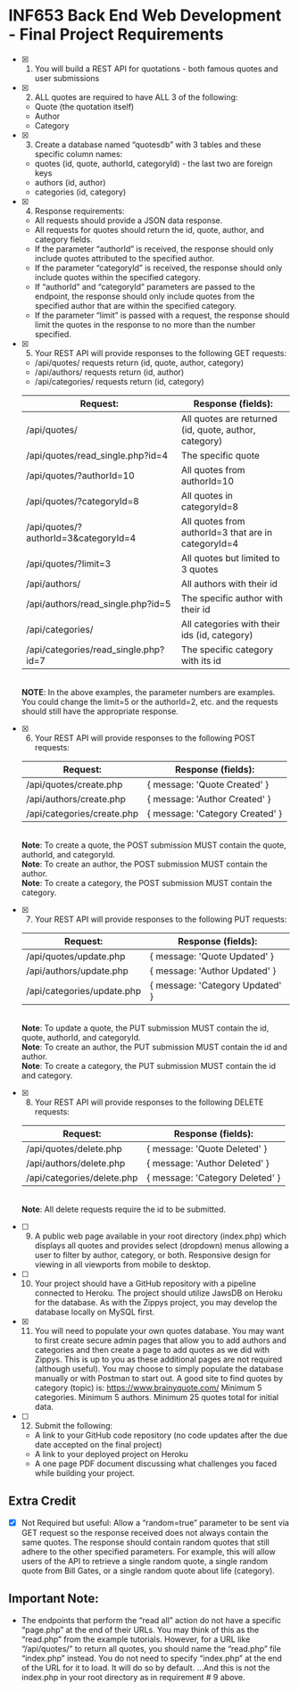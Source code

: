 # INF653 Back End Web Development - Final Project Requirements

- [x] 1. You will build a REST API for quotations - both famous quotes and user submissions

- [x] 2. ALL quotes are required to have ALL 3 of the following:
  - Quote (the quotation itself)
  - Author
  - Category

- [x] 3. Create a database named “quotesdb” with 3 tables and these specific column names:
  - quotes (id, quote, authorId, categoryId) - the last two are foreign keys
  - authors (id, author)
  - categories (id, category)

- [x] 4. Response requirements:
  - All requests should provide a JSON data response.
  - All requests for quotes should return the id, quote, author, and category fields.
  - If the parameter “authorId” is received, the response should only include quotes attributed to the specified author.
  - If the parameter “categoryId” is received, the response should only include quotes within the specified category.
  - If “authorId” and “categoryId” parameters are passed to the endpoint, the response should only include quotes from the specified author that are within the specified category.
  - If the parameter “limit” is passed with a request, the response should limit the quotes in the response to no more than the number specified.

- [x] 5. Your REST API will provide responses to the following GET requests:
  - /api/quotes/ requests return (id, quote, author, category)
  - /api/authors/ requests return (id, author)
  - /api/categories/ requests return (id, category)

  | Request:                             | Response (fields):                                    |
  | ------------------------------------ | ----------------------------------------------------- |
  | /api/quotes/                         | All quotes are returned (id, quote, author, category) |
  | /api/quotes/read_single.php?id=4     | The specific quote                                    |
  | /api/quotes/?authorId=10             | All quotes from authorId=10                           |
  | /api/quotes/?categoryId=8            | All quotes in categoryId=8                            |
  | /api/quotes/?authorId=3&categoryId=4 | All quotes from authorId=3 that are in categoryId=4   |
  | /api/quotes/?limit=3                 | All quotes but limited to 3 quotes                    |
  | /api/authors/                        | All authors with their id                             |
  | /api/authors/read_single.php?id=5    | The specific author with their id                     |
  | /api/categories/                     | All categories with their ids (id, category)          |
  | /api/categories/read_single.php?id=7 | The specific category with its id                     |

  \
    **NOTE**: In the above examples, the parameter numbers are examples. You could change the limit=5 or
    the authorId=2, etc. and the requests should still have the appropriate response.

- [x] 6. Your REST API will provide responses to the following POST requests:

  | Request:                             | Response (fields):                                          |
  | ------------------------------------ | ----------------------------------------------------------- |
  | /api/quotes/create.php               | { message: 'Quote Created' }                                |
  | /api/authors/create.php              | { message: 'Author Created' }                               |
  | /api/categories/create.php           | { message: 'Category Created' }                             |

  \
    **Note**: To create a quote, the POST submission MUST contain the quote, authorId, and categoryId.\
    **Note**: To create an author, the POST submission MUST contain the author.\
    **Note**: To create a category, the POST submission MUST contain the category.

- [x] 7. Your REST API will provide responses to the following PUT requests:

  | Request:                             | Response (fields):                                             |
  | ------------------------------------ | -------------------------------------------------------------- |
  | /api/quotes/update.php               | { message: 'Quote Updated' }                                   |
  | /api/authors/update.php              | { message: 'Author Updated' }                                  |
  | /api/categories/update.php           | { message: 'Category Updated' }                                |

  \
    **Note**: To update a quote, the PUT submission MUST contain the id, quote, authorId, and categoryId.\
    **Note**: To create an author, the PUT submission MUST contain the id and author.\
    **Note**: To create a category, the PUT submission MUST contain the id and category.

- [x] 8. Your REST API will provide responses to the following DELETE requests:

  | Request:                             | Response (fields):                                             |
  | ------------------------------------ | -------------------------------------------------------------- |
  | /api/quotes/delete.php               | { message: 'Quote Deleted' }                                   |
  | /api/authors/delete.php              | { message: 'Author Deleted' }                                  |
  | /api/categories/delete.php           | { message: 'Category Deleted' }                                |

  \
    **Note**: All delete requests require the id to be submitted.

- [ ] 9. A public web page available in your root directory (index.php) which displays all quotes and provides select (dropdown) menus allowing a user to filter by author, category, or both. Responsive design for viewing in all viewports from mobile to desktop.

- [ ] 10. Your project should have a GitHub repository with a pipeline connected to Heroku. The project should utilize JawsDB on Heroku for the database. As with the Zippys project, you may develop the database locally on MySQL first.

- [x] 11. You will need to populate your own quotes database. You may want to first create secure admin pages that allow you to add authors and categories and then create a page to add quotes as we did with Zippys. This is up to you as these additional pages are not required (although useful). You may choose to simply populate the database manually or with Postman to start out. A good site to find quotes by category (topic) is: https://www.brainyquote.com/ Minimum 5 categories. Minimum 5 authors. Minimum 25 quotes total for initial data.

- [ ] 12. Submit the following:
  - A link to your GitHub code repository (no code updates after the due date accepted on the final project)
  - A link to your deployed project on Heroku
  - A one page PDF document discussing what challenges you faced while building your project.

## Extra Credit

- [x] Not Required but useful: Allow a “random=true” parameter to be sent via GET request so the response received does not always contain the same quotes. The response should contain random quotes that still adhere to the other specified parameters. For example, this will allow users of the API to retrieve a single random quote, a single random quote from Bill Gates, or a single random quote about life (category).

## Important Note:

- The endpoints that perform the “read all” action do not have a specific “page.php” at the end of their URLs. You may think of this as the “read.php” from the example tutorials. However, for a URL like “/api/quotes/” to return all quotes, you should name the “read.php” file “index.php” instead. You do not need to specify “index.php” at the end of the URL for it to load. It will do so by default. ...And this is not the index.php in your root directory as in requirement # 9 above.
